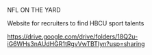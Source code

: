 NFL ON THE YARD

Website for recruiters to find HBCU sport talents

https://drive.google.com/drive/folders/18Q2u-iG6WHs3nAUdHGR1tRgvVwTBTIyn?usp=sharing
